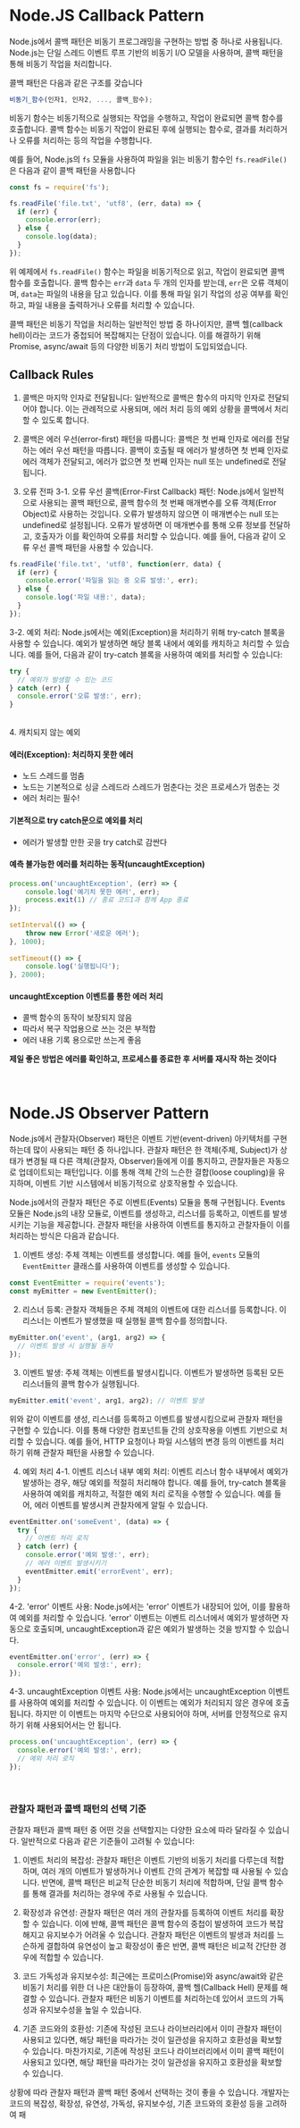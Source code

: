 # Node.JS Callback Pattern

Node.js에서 콜백 패턴은 비동기 프로그래밍을 구현하는 방법 중 하나로 사용됩니다. Node.js는 단일 스레드 이벤트 루프 기반의 비동기 I/O 모델을 사용하며, 콜백 패턴을 통해 비동기 작업을 처리합니다.

콜백 패턴은 다음과 같은 구조를 갖습니다

```js
비동기_함수(인자1, 인자2, ..., 콜백_함수);
```

비동기 함수는 비동기적으로 실행되는 작업을 수행하고, 작업이 완료되면 콜백 함수를 호출합니다. 콜백 함수는 비동기 작업이 완료된 후에 실행되는 함수로, 결과를 처리하거나 오류를 처리하는 등의 작업을 수행합니다.

예를 들어, Node.js의 `fs` 모듈을 사용하여 파일을 읽는 비동기 함수인 `fs.readFile()`은 다음과 같이 콜백 패턴을 사용합니다

```js
const fs = require('fs');

fs.readFile('file.txt', 'utf8', (err, data) => {
  if (err) {
    console.error(err);
  } else {
    console.log(data);
  }
});
```

위 예제에서 `fs.readFile()` 함수는 파일을 비동기적으로 읽고, 작업이 완료되면 콜백 함수를 호출합니다. 콜백 함수는 `err`과 `data` 두 개의 인자를 받는데, `err`은 오류 객체이며, `data`는 파일의 내용을 담고 있습니다. 이를 통해 파일 읽기 작업의 성공 여부를 확인하고, 파일 내용을 출력하거나 오류를 처리할 수 있습니다.

콜백 패턴은 비동기 작업을 처리하는 일반적인 방법 중 하나이지만, 콜백 헬(callback hell)이라는 코드가 중첩되어 복잡해지는 단점이 있습니다. 이를 해결하기 위해 Promise, async/await 등의 다양한 비동기 처리 방법이 도입되었습니다.


## Callback Rules
1. 콜백은 마지막 인자로 전달됩니다: 일반적으로 콜백은 함수의 마지막 인자로 전달되어야 합니다. 이는 관례적으로 사용되며, 에러 처리 등의 예외 상황을 콜백에서 처리할 수 있도록 합니다.

2. 콜백은 에러 우선(error-first) 패턴을 따릅니다: 콜백은 첫 번째 인자로 에러를 전달하는 에러 우선 패턴을 따릅니다. 콜백이 호출될 때 에러가 발생하면 첫 번째 인자로 에러 객체가 전달되고, 에러가 없으면 첫 번째 인자는 null 또는 undefined로 전달됩니다.

3. 오류 전파
	3-1.  오류 우선 콜백(Error-First Callback) 패턴: Node.js에서 일반적으로 사용되는 콜백 패턴으로, 콜백 함수의 첫 번째 매개변수를 오류 객체(Error Object)로 사용하는 것입니다. 오류가 발생하지 않으면 이 매개변수는 null 또는 undefined로 설정됩니다. 오류가 발생하면 이 매개변수를 통해 오류 정보를 전달하고, 호출자가 이를 확인하여 오류를 처리할 수 있습니다. 예를 들어, 다음과 같이 오류 우선 콜백 패턴을 사용할 수 있습니다.
	
```js
fs.readFile('file.txt', 'utf8', function(err, data) {
  if (err) {
    console.error('파일을 읽는 중 오류 발생:', err);
  } else {
    console.log('파일 내용:', data);
  }
});
```
3-2. 예외 처리: Node.js에서는 예외(Exception)을 처리하기 위해 try-catch 블록을 사용할 수 있습니다. 예외가 발생하면 해당 블록 내에서 예외를 캐치하고 처리할 수 있습니다. 예를 들어, 다음과 같이 try-catch 블록을 사용하여 예외를 처리할 수 있습니다:
```js
try {
  // 예외가 발생할 수 있는 코드
} catch (err) {
  console.error('오류 발생:', err);
}
```
<br />
4. 캐치되지 않는 예외

#### 에러(Exception): 처리하지 못한 에러
- 노드 스레드를 멈춤
- 노드는 기본적으로 싱글 스레드라 스레드가 멈춘다는 것은 프로세스가 멈춘는 것
- 에러 처리는 필수!

#### 기본적으로 try catch문으로 예외를 처리

- 에러가 발생할 만한 곳을 try catch로 감싼다

####  예측 불가능한 에러를 처리하는 동작(uncaughtException)
```js
process.on('uncaughtException', (err) => {
	console.log('예기치 못한 에러', err);
	process.exit(1) // 종료 코드1과 함께 App 종료
});
 
setInterval(() => {
	throw new Error('새로운 에러');
}, 1000);
 
setTimeout(() => {
	console.log('실행됩니다');
}, 2000);
```
#### uncaughtException 이벤트를 통한 에러 처리

- 콜백 함수의 동작이 보장되지 않음
- 따라서 복구 작업용으로 쓰는 것은 부적합
- 에러 내용 기록 용으로만 쓰는게 좋음

**제일 좋은 방법은 에러를 확인하고, 프로세스를 종료한 후 서버를 재시작 하는 것이다**








<br />

# Node.JS Observer Pattern

Node.js에서 관찰자(Observer) 패턴은 이벤트 기반(event-driven) 아키텍처를 구현하는데 많이 사용되는 패턴 중 하나입니다. 관찰자 패턴은 한 객체(주체, Subject)가 상태가 변경될 때 다른 객체(관찰자, Observer)들에게 이를 통지하고, 관찰자들은 자동으로 업데이트되는 패턴입니다. 이를 통해 객체 간의 느슨한 결합(loose coupling)을 유지하며, 이벤트 기반 시스템에서 비동기적으로 상호작용할 수 있습니다.

Node.js에서의 관찰자 패턴은 주로 이벤트(Events) 모듈을 통해 구현됩니다. Events 모듈은 Node.js의 내장 모듈로, 이벤트를 생성하고, 리스너를 등록하고, 이벤트를 발생시키는 기능을 제공합니다. 관찰자 패턴을 사용하여 이벤트를 통지하고 관찰자들이 이를 처리하는 방식은 다음과 같습니다.

1.  이벤트 생성: 주체 객체는 이벤트를 생성합니다. 예를 들어, `events` 모듈의 `EventEmitter` 클래스를 사용하여 이벤트를 생성할 수 있습니다.

```js
const EventEmitter = require('events');
const myEmitter = new EventEmitter();
```

2.  리스너 등록: 관찰자 객체들은 주체 객체의 이벤트에 대한 리스너를 등록합니다. 이 리스너는 이벤트가 발생했을 때 실행될 콜백 함수를 정의합니다.

```js
myEmitter.on('event', (arg1, arg2) => {
  // 이벤트 발생 시 실행될 동작
});
```

3.  이벤트 발생: 주체 객체는 이벤트를 발생시킵니다. 이벤트가 발생하면 등록된 모든 리스너들의 콜백 함수가 실행됩니다.

```js
myEmitter.emit('event', arg1, arg2); // 이벤트 발생
```

위와 같이 이벤트를 생성, 리스너를 등록하고 이벤트를 발생시킴으로써 관찰자 패턴을 구현할 수 있습니다. 이를 통해 다양한 컴포넌트들 간의 상호작용을 이벤트 기반으로 처리할 수 있습니다. 예를 들어, HTTP 요청이나 파일 시스템의 변경 등의 이벤트를 처리하기 위해 관찰자 패턴을 사용할 수 있습니다.


4. 예외 처리
4-1.  이벤트 리스너 내부 예외 처리: 이벤트 리스너 함수 내부에서 예외가 발생하는 경우, 해당 예외를 적절히 처리해야 합니다. 예를 들어, try-catch 블록을 사용하여 예외를 캐치하고, 적절한 예외 처리 로직을 수행할 수 있습니다. 예를 들어, 에러 이벤트를 발생시켜 관찰자에게 알릴 수 있습니다.
```js
eventEmitter.on('someEvent', (data) => {
  try {
    // 이벤트 처리 로직
  } catch (err) {
    console.error('예외 발생:', err);
    // 에러 이벤트 발생시키기
    eventEmitter.emit('errorEvent', err);
  }
});
```
4-2.  'error' 이벤트 사용: Node.js에서는 'error' 이벤트가 내장되어 있어, 이를 활용하여 예외를 처리할 수 있습니다. 'error' 이벤트는 이벤트 리스너에서 예외가 발생하면 자동으로 호출되며, uncaughtException과 같은 예외가 발생하는 것을 방지할 수 있습니다.

```js
eventEmitter.on('error', (err) => {
  console.error('예외 발생:', err);
});
```

4-3. uncaughtException 이벤트 사용: Node.js에서는 uncaughtException 이벤트를 사용하여 예외를 처리할 수 있습니다. 이 이벤트는 예외가 처리되지 않은 경우에 호출됩니다. 하지만 이 이벤트는 마지막 수단으로 사용되어야 하며, 서버를 안정적으로 유지하기 위해 사용되어서는 안 됩니다.

```js
process.on('uncaughtException', (err) => {
  console.error('예외 발생:', err);
  // 예외 처리 로직
});
```

<br />

### 관찰자 패턴과 콜백 패턴의 선택 기준

관찰자 패턴과 콜백 패턴 중 어떤 것을 선택할지는 다양한 요소에 따라 달라질 수 있습니다. 일반적으로 다음과 같은 기준들이 고려될 수 있습니다:

1.  이벤트 처리의 복잡성: 관찰자 패턴은 이벤트 기반의 비동기 처리를 다루는데 적합하며, 여러 개의 이벤트가 발생하거나 이벤트 간의 관계가 복잡할 때 사용될 수 있습니다. 반면에, 콜백 패턴은 비교적 단순한 비동기 처리에 적합하며, 단일 콜백 함수를 통해 결과를 처리하는 경우에 주로 사용될 수 있습니다.
    
2.  확장성과 유연성: 관찰자 패턴은 여러 개의 관찰자를 등록하여 이벤트 처리를 확장할 수 있습니다. 이에 반해, 콜백 패턴은 콜백 함수의 중첩이 발생하여 코드가 복잡해지고 유지보수가 어려울 수 있습니다. 관찰자 패턴은 이벤트의 발생과 처리를 느슨하게 결합하여 유연성이 높고 확장성이 좋은 반면, 콜백 패턴은 비교적 간단한 경우에 적합할 수 있습니다.
    
3.  코드 가독성과 유지보수성: 최근에는 프로미스(Promise)와 async/await와 같은 비동기 처리를 위한 더 나은 대안들이 등장하여, 콜백 헬(Callback Hell) 문제를 해결할 수 있습니다. 관찰자 패턴은 비동기 이벤트를 처리하는데 있어서 코드의 가독성과 유지보수성을 높일 수 있습니다.
    
4.  기존 코드와의 호환성: 기존에 작성된 코드나 라이브러리에서 이미 관찰자 패턴이 사용되고 있다면, 해당 패턴을 따라가는 것이 일관성을 유지하고 호환성을 확보할 수 있습니다. 마찬가지로, 기존에 작성된 코드나 라이브러리에서 이미 콜백 패턴이 사용되고 있다면, 해당 패턴을 따라가는 것이 일관성을 유지하고 호환성을 확보할 수 있습니다.
    

상황에 따라 관찰자 패턴과 콜백 패턴 중에서 선택하는 것이 좋을 수 있습니다. 개발자는 코드의 복잡성, 확장성, 유연성, 가독성, 유지보수성, 기존 코드와의 호환성 등을 고려하여 패
